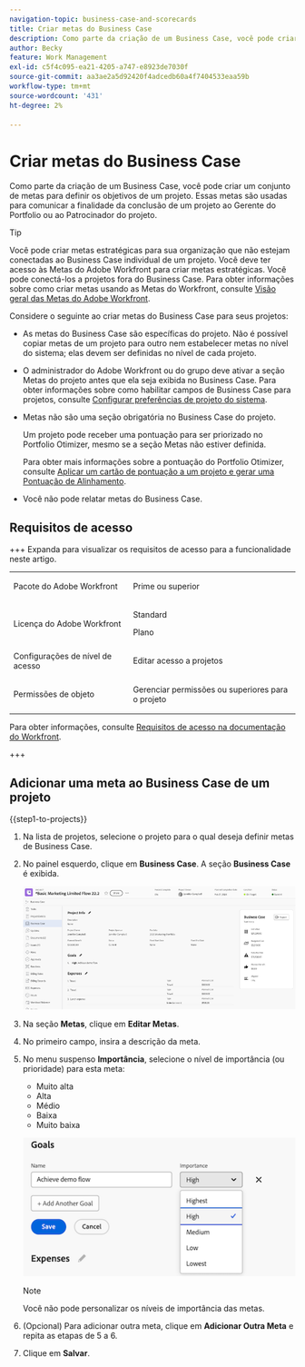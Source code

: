 ```yaml
---
navigation-topic: business-case-and-scorecards
title: Criar metas do Business Case
description: Como parte da criação de um Business Case, você pode criar um conjunto de metas para definir os objetivos de um projeto. As metas de Business Case são usadas para comunicar ao Gerente do Portfolio ou ao Patrocinador do Projeto a finalidade de concluir um projeto.
author: Becky
feature: Work Management
exl-id: c5f4c095-ea21-4205-a747-e8923de7030f
source-git-commit: aa3ae2a5d92420f4adcedb60a4f7404533eaa59b
workflow-type: tm+mt
source-wordcount: '431'
ht-degree: 2%

---
```


# Criar metas do Business Case

<!-- Audited: 6/2025 -->

Como parte da criação de um Business Case, você pode criar um conjunto de metas para definir os objetivos de um projeto. Essas metas são usadas para comunicar a finalidade da conclusão de um projeto ao Gerente do Portfolio ou ao Patrocinador do projeto.

<!--
<p data-mc-conditions="QuicksilverOrClassic.Draft mode">(NOTE: below snippet: NWE only, not classic)</p>
-->

>[!TIP]
>
>Você pode criar metas estratégicas para sua organização que não estejam conectadas ao Business Case individual de um projeto. Você deve ter acesso às Metas do Adobe Workfront para criar metas estratégicas. Você pode conectá-los a projetos fora do Business Case. Para obter informações sobre como criar metas usando as Metas do Workfront, consulte [Visão geral das Metas do Adobe Workfront](../../../workfront-goals/goal-management/wf-goals-overview.md).

Considere o seguinte ao criar metas do Business Case para seus projetos:

* As metas do Business Case são específicas do projeto. Não é possível copiar metas de um projeto para outro nem estabelecer metas no nível do sistema; elas devem ser definidas no nível de cada projeto.
* O administrador do Adobe Workfront ou do grupo deve ativar a seção Metas do projeto antes que ela seja exibida no Business Case. Para obter informações sobre como habilitar campos de Business Case para projetos, consulte [Configurar preferências de projeto do sistema](../../../administration-and-setup/set-up-workfront/configure-system-defaults/set-project-preferences.md).

* Metas não são uma seção obrigatória no Business Case do projeto.

  Um projeto pode receber uma pontuação para ser priorizado no Portfolio Otimizer, mesmo se a seção Metas não estiver definida.

  Para obter mais informações sobre a pontuação do Portfolio Otimizer, consulte [Aplicar um cartão de pontuação a um projeto e gerar uma Pontuação de Alinhamento](../../../manage-work/projects/define-a-business-case/apply-scorecard-to-project-to-generate-alignment-score.md).

* Você não pode relatar metas do Business Case.

## Requisitos de acesso

+++ Expanda para visualizar os requisitos de acesso para a funcionalidade neste artigo.

<table style="table-layout:auto"> 
 <col> 
 </col> 
 <col> 
 </col> 
 <tbody> 
  <tr> 
   <td role="rowheader"><p>Pacote do Adobe Workfront</p></td> 
   <td> <p>Prime ou superior</p>
  </tr> 
  <tr> 
   <td role="rowheader"><p>Licença do Adobe Workfront</p></td>
   <td> 
   <p>Standard</p> 
   <p>Plano </p> 
   </td> 
  </tr> 
  <tr> 
   <td role="rowheader">Configurações de nível de acesso</td> 
   <td> <p>Editar acesso a projetos</p> </td> 
  </tr> 
  <tr> 
   <td role="rowheader"><p>Permissões de objeto</p></td> 
   <td> <p>Gerenciar permissões ou superiores para o projeto</p> </td> 
  </tr> 
 </tbody> 
</table>

Para obter informações, consulte [Requisitos de acesso na documentação do Workfront](/help/quicksilver/administration-and-setup/add-users/access-levels-and-object-permissions/access-level-requirements-in-documentation.md).

+++

## Adicionar uma meta ao Business Case de um projeto

{{step1-to-projects}}

1. Na lista de projetos, selecione o projeto para o qual deseja definir metas de Business Case.

1. No painel esquerdo, clique em **Business Case**. A seção **Business Case** é exibida.

   ![Informações do business case](assets/business-case-info.png)

1. Na seção **Metas**, clique em **Editar Metas**.

1. No primeiro campo, insira a descrição da meta.

1. No menu suspenso **Importância**, selecione o nível de importância (ou prioridade) para esta meta:

   * Muito alta
   * Alta
   * Médio
   * Baixa
   * Muito baixa

   ![Importância](assets/goals-section.png)

   >[!NOTE]
   >
   >Você não pode personalizar os níveis de importância das metas.

1. (Opcional) Para adicionar outra meta, clique em **Adicionar Outra Meta** e repita as etapas de 5 a 6.

1. Clique em **Salvar**.
